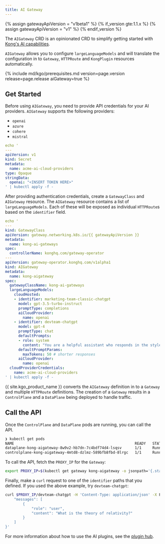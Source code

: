 ```yaml
---
title: AI Gateway
---
```


{% assign gatewayApiVersion = "v1beta1" %}
{% if_version gte:1.1.x %}
{% assign gatewayApiVersion = "v1" %}
{% endif_version %}

The `AIGateway` CRD is an opinionated CRD to simplify getting started with [Kong's AI capabilities](https://konghq.com/products/kong-ai-gateway).

`AIGateway` allows you to configure `largeLanguageModels` and will translate the configuration in to `Gateway`, `HTTPRoute` and `KongPlugin` resources automatically. 

{% include md/kgo/prerequisites.md version=page.version release=page.release aiGateway=true %}

## Get Started

Before using `AIGateway`, you need to provide API credentials for your AI providers. `AIGateway` supports the following providers:

* `openai`
* `azure`
* `cohere`
* `mistral`

```yaml
echo '
---
apiVersion: v1
kind: Secret
metadata:
  name: acme-ai-cloud-providers
type: Opaque
stringData:
  openai: "<INSERT TOKEN HERE>"
' | kubectl apply -f -
```

After providing authentication credentials, create a `GatewayClass` and `AIGateway` resource. The `AIGateway` resource contains a list of `largeLanguageModels`. Each of these will be exposed as individual `HTTPRoute`s based on the `identifier` field.

```yaml
echo '
---
kind: GatewayClass
apiVersion: gateway.networking.k8s.io/{{ gatewayApiVersion }}
metadata:
  name: kong-ai-gateways
spec:
  controllerName: konghq.com/gateway-operator
---
apiVersion: gateway-operator.konghq.com/v1alpha1
kind: AIGateway
metadata:
  name: kong-aigateway
spec:
  gatewayClassName: kong-ai-gateways
  largeLanguageModels:
    cloudHosted:
    - identifier: marketing-team-classic-chatgpt
      model: gpt-3.5-turbo-instruct
      promptType: completions
      aiCloudProvider:
        name: openai
    - identifier: devteam-chatgpt
      model: gpt-4
      promptType: chat
      defaultPrompts:
      - role: system
        content: "You are a helpful assistant who responds in the style of Sherlock Holmes."
      defaultPromptParams:
        maxTokens: 50 # shorter responses
      aiCloudProvider:
        name: openai
  cloudProviderCredentials:
    name: acme-ai-cloud-providers
' | kubectl apply -f -
```

{{ site.kgo_product_name }} converts the `AIGateway` definition in to a `Gateway` and multiple `HTTPRoute` definitions. The creation of a `Gateway` results in a `ControlPlane` and a `DataPlane` being deployed to handle traffic.

## Call the API

Once the `ControlPlane` and `DataPlane` pods are running, you can call the API.

```bash
❯ kubectl get pods
NAME                                                       READY   STATUS    RESTARTS   AGE
dataplane-kong-aigateway-8w9v2-hb7dn-7c4bdf74d4-lsqsv      1/1     Running   0          12m
controlplane-kong-aigateway-4mtd8-dzlmz-589bfb8fbd-8lrgc   1/1     Running   0          12m
```

To call the API, fetch the `PROXY_IP` for the `Gateway`:

```bash
export PROXY_IP=$(kubectl get gateway kong-aigateway -o jsonpath='{.status.addresses[0].value}')
```

Finally, make a `curl` request to one of the `identifier` paths that you defined. If you used the above example, try `devteam-chatgpt`:

```bash
curl $PROXY_IP/devteam-chatgpt -H 'Content-Type: application/json' -X POST -d '{
    "messages": [
        {
            "role": "user",
            "content": "What is the theory of relativity?"
        }
    ]
}'
```

For more information about how to use the AI plugins, see the [plugin hub](/hub/kong-inc/ai-proxy/#input-formats).
